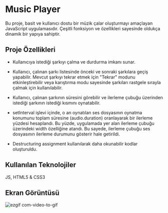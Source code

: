 ﻿# Music Player

Bu proje, basit ve kullanıcı dostu bir müzik çalar oluşturmayı amaçlayan JavaScript uygulamasıdır. Çeşitli fonksiyon ve özellikleri sayesinde oldukça dinamik bir yapıya sahiptir.

## Proje Özellikleri

* Kullanıcıya istediği şarkıyı çalma ve durdurma imkanı sunar.

* Kullanıcı, çalınan şarkı listesinde önceki ve sonraki şarkılara geçiş yapabilir. Mevcut şarkıyı tekrar etmek için "Tekrar" modunu etkinleştirebilir veya karıştırma modu sayesinde şarkıları rastgele sırayla çalmak için kullanılabilir.

* Kullanıcı, çalınan şarkının süresini görebilir ve ilerleme çubuğu üzerinden istediği şarkının istediği kısmını oynatabilir.

* setInterval işlevi içinde, o an oynatılan ses dosyasının oynatma konumunu toplam süresine (audio.duration) oranlayarak bir ilerleme yüzdesi hesaplandı. Bu yüzde, uygulamada yer alan ilerleme çubuğu üzerindeki width özelliğine atandı. Bu sayede, ilerleme çubuğu ses dosyasının ilerleme durumunu gösterir hale getirildi.

* Destructuring assignment kullanılarak daha okunabilir kodlar oluşturuldu.

## Kullanılan Teknolojiler
JS, HTML5 & CSS3

## Ekran Görüntüsü

![ezgif com-video-to-gif](https://github.com/serhatakhan/MusicPlayer/assets/147662915/7c928f26-0cc0-46c5-a7b3-6de193e8b05e)

